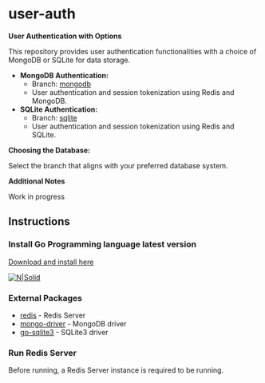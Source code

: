 # user-auth

**User Authentication with Options**

This repository provides user authentication functionalities with a choice of MongoDB or SQLite for data storage.

* **MongoDB Authentication:**
  * Branch: [mongodb](https://github.com/BryanSouza91/user-auth/tree/mongodb)
  * User authentication and session tokenization using Redis and MongoDB.
* **SQLite Authentication:**
  * Branch: [sqlite](https://github.com/BryanSouza91/user-auth/tree/sqlite)
  * User authentication and session tokenization using Redis and SQLite.

**Choosing the Database:**

Select the branch that aligns with your preferred database system. 

**Additional Notes**

Work in progress 

## Instructions

### Install Go Programming language latest version
[Download and install here](https://go.dev/)

[![N|Solid](https://sdtimes.com/wp-content/uploads/2018/02/golang.sh_-490x490.png)](https://golang.org/dl/)

### External Packages
* [redis](https://github.com/gomodule/redigo/redis) - Redis Server
* [mongo-driver](https://pkg.go.dev/go.mongodb.org/mongo-driver) - MongoDB driver
* [go-sqlite3](https://pkg.go.dev/mattn/go-sqlite3) - SQLite3 driver

### Run Redis Server
Before running, a Redis Server instance is required to be running.
